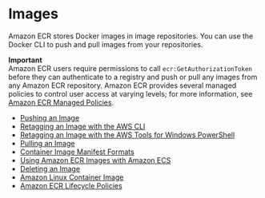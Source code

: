 # Images<a name="images"></a>

Amazon ECR stores Docker images in image repositories\. You can use the Docker CLI to push and pull images from your repositories\.

**Important**  
Amazon ECR users require permissions to call `ecr:GetAuthorizationToken` before they can authenticate to a registry and push or pull any images from any Amazon ECR repository\. Amazon ECR provides several managed policies to control user access at varying levels; for more information, see [Amazon ECR Managed Policies](ecr_managed_policies.md)\.


+ [Pushing an Image](docker-push-ecr-image.md)
+ [Retagging an Image with the AWS CLI](retag-aws-cli.md)
+ [Retagging an Image with the AWS Tools for Windows PowerShell](retag-powershell.md)
+ [Pulling an Image](docker-pull-ecr-image.md)
+ [Container Image Manifest Formats](image-manifest-formats.md)
+ [Using Amazon ECR Images with Amazon ECS](ECR_on_ECS.md)
+ [Deleting an Image](delete_image.md)
+ [Amazon Linux Container Image](amazon_linux_container_image.md)
+ [Amazon ECR Lifecycle Policies](LifecyclePolicies.md)
